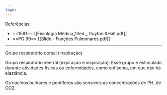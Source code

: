 ```yaml
---
tags:
---
```

Referências: 
* ==1581== [[Fisiologia Médica_13ed _ Guyton &Hall.pdf]]
* ==PG.99== [[Slide - Funções Pulmonares.pdf]]
---

Grupo respiratório dorsal (inspiração)

Grupo respiratório ventral (expiração e inspiração): Esse grupo é estimulado durante atividades físicas ou enfermidades, como enfisema, em que não há elastância. 

Os núcleos bulbares e pontíferos são sensíveis as concentrações de PH, de CO2. 


[^1]: 
[^2]: 